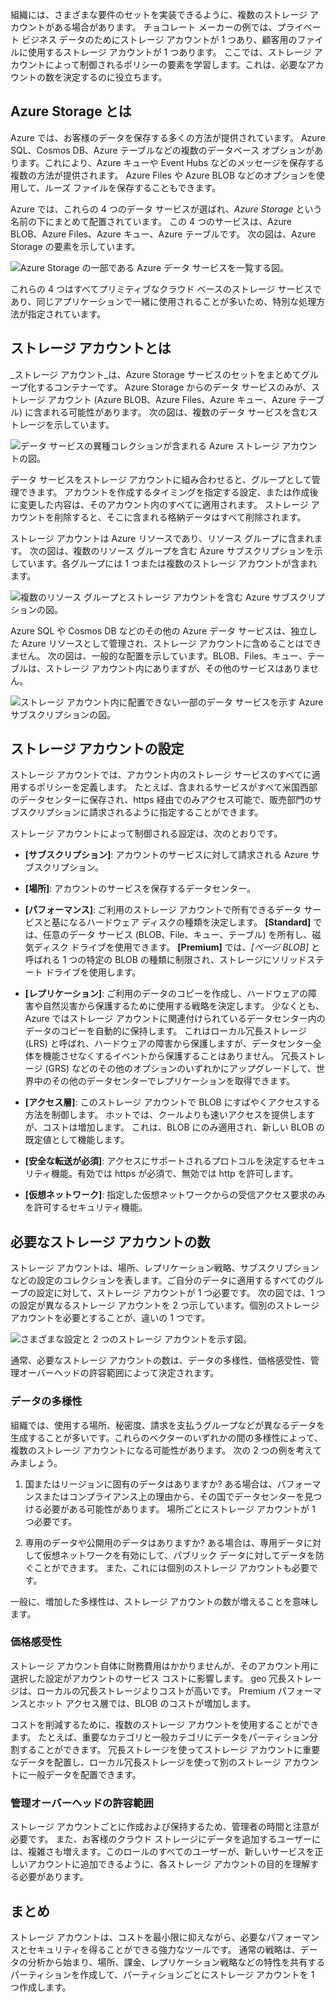 組織には、さまざまな要件のセットを実装できるように、複数のストレージ アカウントがある場合があります。 チョコレート メーカーの例では、プライベート ビジネス データのためにストレージ アカウントが 1 つあり、顧客用のファイルに使用するストレージ アカウントが 1 つあります。 ここでは、ストレージ アカウントによって制御されるポリシーの要素を学習します。これは、必要なアカウントの数を決定するのに役立ちます。

## <a name="what-is-azure-storage"></a>Azure Storage とは

Azure では、お客様のデータを保存する多くの方法が提供されています。 Azure SQL、Cosmos DB、Azure テーブルなどの複数のデータベース オプションがあります。これにより、Azure キューや Event Hubs などのメッセージを保存する複数の方法が提供されます。 Azure Files や Azure BLOB などのオプションを使用して、ルーズ ファイルを保存することもできます。

Azure では、これらの 4 つのデータ サービスが選ばれ、_Azure Storage_ という名前の下にまとめて配置されています。 この 4 つのサービスは、Azure BLOB、Azure Files、Azure キュー、Azure テーブルです。 次の図は、Azure Storage の要素を示しています。

![Azure Storage の一部である Azure データ サービスを一覧する図。](../media-drafts/2-azure-storage.png)

これらの 4 つはすべてプリミティブなクラウド ベースのストレージ サービスであり、同じアプリケーションで一緒に使用されることが多いため、特別な処理方法が指定されています。

## <a name="what-is-a-storage-account"></a>ストレージ アカウントとは

_ストレージ アカウント_は、Azure Storage サービスのセットをまとめてグループ化するコンテナーです。 Azure Storage からのデータ サービスのみが、ストレージ アカウント (Azure BLOB、Azure Files、Azure キュー、Azure テーブル) に含まれる可能性があります。 次の図は、複数のデータ サービスを含むストレージを示しています。

![データ サービスの異種コレクションが含まれる Azure ストレージ アカウントの図。](../media-drafts/2-what-is-a-storage-account.png)

データ サービスをストレージ アカウントに組み合わせると、グループとして管理できます。 アカウントを作成するタイミングを指定する設定、または作成後に変更した内容は、そのアカウント内のすべてに適用されます。 ストレージ アカウントを削除すると、そこに含まれる格納データはすべて削除されます。

ストレージ アカウントは Azure リソースであり、リソース グループに含まれます。 次の図は、複数のリソース グループを含む Azure サブスクリプションを示しています。各グループには 1 つまたは複数のストレージ アカウントが含まれます。

![複数のリソース グループとストレージ アカウントを含む Azure サブスクリプションの図。](../media-drafts/2-resource-groups-and-storage-accounts.png)

Azure SQL や Cosmos DB などのその他の Azure データ サービスは、独立した Azure リソースとして管理され、ストレージ アカウントに含めることはできません。 次の図は、一般的な配置を示しています。BLOB、Files、キュー、テーブルは、ストレージ アカウント内にありますが、その他のサービスはありません。

![ストレージ アカウント内に配置できない一部のデータ サービスを示す Azure サブスクリプションの図。](../media-drafts/2-typical-subscription-organization.png)

## <a name="storage-account-settings"></a>ストレージ アカウントの設定

ストレージ アカウントでは、アカウント内のストレージ サービスのすべてに適用するポリシーを定義します。 たとえば、含まれるサービスがすべて米国西部のデータセンターに保存され、https 経由でのみアクセス可能で、販売部門のサブスクリプションに請求されるように指定することができます。

ストレージ アカウントによって制御される設定は、次のとおりです。

- **[サブスクリプション]**: アカウントのサービスに対して請求される Azure サブスクリプション。

- **[場所]**: アカウントのサービスを保存するデータセンター。

- **[パフォーマンス]**: ご利用のストレージ アカウントで所有できるデータ サービスと基になるハードウェア ディスクの種類を決定します。 **[Standard]** では、任意のデータ サービス (BLOB、File、キュー、テーブル) を所有し、磁気ディスク ドライブを使用できます。 **[Premium]** では、_[ページ BLOB]_ と呼ばれる 1 つの特定の BLOB の種類に制限され、ストレージにソリッドステート ドライブを使用します。

- **[レプリケーション]**: ご利用のデータのコピーを作成し、ハードウェアの障害や自然災害から保護するために使用する戦略を決定します。 少なくとも、Azure ではストレージ アカウントに関連付けられているデータセンター内のデータのコピーを自動的に保持します。 これはローカル冗長ストレージ (LRS) と呼ばれ、ハードウェアの障害から保護しますが、データセンター全体を機能させなくするイベントから保護することはありません。 冗長ストレージ (GRS) などのその他のオプションのいずれかにアップグレードして、世界中のその他のデータセンターでレプリケーションを取得できます。

- **[アクセス層]**: このストレージ アカウントで BLOB にすばやくアクセスする方法を制御します。 ホットでは、クールよりも速いアクセスを提供しますが、コストは増加します。 これは、BLOB にのみ適用され、新しい BLOB の既定値として機能します。

- **[安全な転送が必須]**: アクセスにサポートされるプロトコルを決定するセキュリティ機能。有効では https が必須で、無効では http を許可します。

- **[仮想ネットワーク]**: 指定した仮想ネットワークからの受信アクセス要求のみを許可するセキュリティ機能。

## <a name="how-many-storage-accounts-do-you-need"></a>必要なストレージ アカウントの数

ストレージ アカウントは、場所、レプリケーション戦略、サブスクリプションなどの設定のコレクションを表します。ご自分のデータに適用するすべてのグループの設定に対して、ストレージ アカウントが 1 つ必要です。 次の図では、1 つの設定が異なるストレージ アカウントを 2 つ示しています。個別のストレージ アカウントを必要とすることが、違いの 1 つです。

![さまざまな設定と 2 つのストレージ アカウントを示す図。](../media-drafts/2-multiple-storage-accounts.png)

通常、必要なストレージ アカウントの数は、データの多様性、価格感受性、管理オーバーヘッドの許容範囲によって決定されます。

### <a name="data-diversity"></a>データの多様性

組織では、使用する場所、秘密度、請求を支払うグループなどが異なるデータを生成することが多いです。これらのベクターのいずれかの間の多様性によって、複数のストレージ アカウントになる可能性があります。 次の 2 つの例を考えてみましょう。

1. 国またはリージョンに固有のデータはありますか?  ある場合は、パフォーマンスまたはコンプライアンス上の理由から、その国でデータセンターを見つける必要がある可能性があります。 場所ごとにストレージ アカウントが 1 つ必要です。

1. 専用のデータや公開用のデータはありますか?  ある場合は、専用データに対して仮想ネットワークを有効にして、パブリック データに対してデータを防ぐことができます。 また、これには個別のストレージ アカウントも必要です。

一般に、増加した多様性は、ストレージ アカウントの数が増えることを意味します。

### <a name="cost-sensitivity"></a>価格感受性

ストレージ アカウント自体に財務費用はかかりませんが、そのアカウント用に選択した設定がアカウントのサービス コストに影響します。 geo 冗長ストレージは、ローカルの冗長ストレージよりコストが高いです。 Premium パフォーマンスとホット アクセス層では、BLOB のコストが増加します。

コストを削減するために、複数のストレージ アカウントを使用することができます。 たとえば、重要なカテゴリと一般カテゴリにデータをパーティション分割することができます。 冗長ストレージを使ってストレージ アカウントに重要なデータを配置し、ローカル冗長ストレージを使って別のストレージ アカウントに一般データを配置できます。

### <a name="tolerance-for-management-overhead"></a>管理オーバーヘッドの許容範囲

ストレージ アカウントごとに作成および保持するため、管理者の時間と注意が必要です。 また、お客様のクラウド ストレージにデータを追加するユーザーには、複雑さも増えます。このロールのすべてのユーザーが、新しいサービスを正しいアカウントに追加できるように、各ストレージ アカウントの目的を理解する必要があります。

## <a name="summary"></a>まとめ

ストレージ アカウントは、コストを最小限に抑えながら、必要なパフォーマンスとセキュリティを得ることができる強力なツールです。 通常の戦略は、データの分析から始まり、場所、課金、レプリケーション戦略などの特性を共有するパーティションを作成して、パーティションごとにストレージ アカウントを 1 つ作成します。